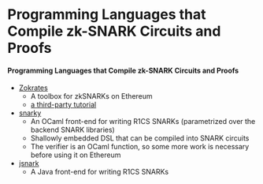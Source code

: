 # Programming Languages that Compile zk-SNARK Circuits and Proofs



#### Programming Languages that Compile zk-SNARK Circuits and Proofs

* [Zokrates](https://github.com/JacobEberhardt/ZoKrates)
  * A toolbox for zkSNARKs on Ethereum
  * [a third-party tutorial](https://github.com/jstoxrocky/zksnarks_example)
* [snarky](https://github.com/o1-labs/snarky)
  * An OCaml front-end for writing R1CS SNARKs \(parametrized over the backend SNARK libraries\)
  * Shallowly embedded DSL that can be compiled into SNARK circuits
  * The verifier is an OCaml function, so some more work is necessary before using it on Ethereum
* [jsnark](https://github.com/akosba/jsnark)
  * A Java front-end for writing R1CS SNARKs

